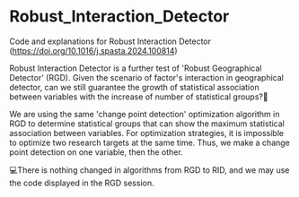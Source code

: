 # Robust_Interaction_Detector
Code and explanations for Robust Interaction Detector (https://doi.org/10.1016/j.spasta.2024.100814)

Robust Interaction Detector is a further test of 'Robust Geographical Detector' (RGD). Given the scenario of factor's interaction in geographical detector, can we still guarantee the growth of statistical association between variables with the increase of number of statistical groups?🤔

We are using the same 'change point detection' optimization algorithm in RGD to determine statistical groups that can show the maximum statistical association between variables. For optimization strategies, it is impossible to optimize two research targets at the same time. Thus, we make a change point detection on one variable, then the other. 

💻There is nothing changed in algorithms from RGD to RID, and we may use the code displayed in the RGD session.  

